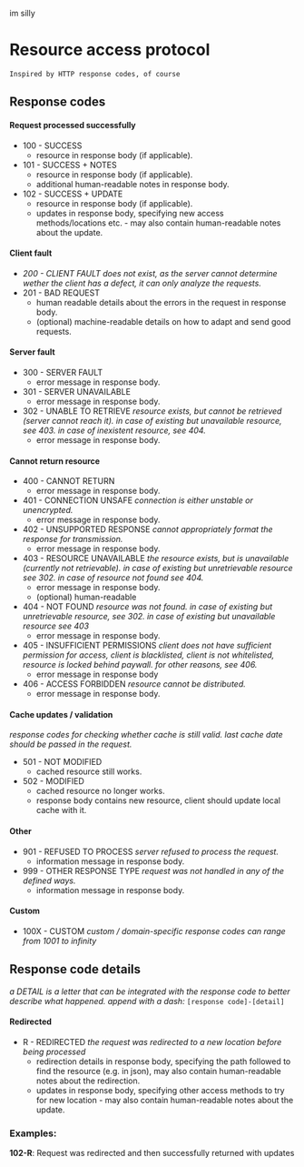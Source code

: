 im silly

# Resource access protocol
	Inspired by HTTP response codes, of course
## Response codes
#### Request processed successfully
- 100 - SUCCESS
	- resource in response body (if applicable).
- 101 - SUCCESS + NOTES
	- resource in response body (if applicable).
	- additional human-readable notes in response body.
- 102 - SUCCESS + UPDATE
	- resource in response body (if applicable).
	- updates in response body, specifying new access methods/locations etc. - may also contain human-readable notes about the update.
#### Client fault
- *200 - CLIENT FAULT does not exist, as the server cannot determine wether the client has a defect, it can only analyze the requests.*
- 201 - BAD REQUEST
	- human readable details about the errors in the request in response body.
	- (optional) machine-readable details on how to adapt and send good requests.
#### Server fault
- 300 - SERVER FAULT
	- error message in response body.
- 301 - SERVER UNAVAILABLE
	- error message in response body.
- 302 - UNABLE TO RETRIEVE
		*resource exists, but cannot be retrieved (server cannot reach it). in case of existing but unavailable resource, see 403. in case of inexistent resource, see 404.*
	- error message in response body.
#### Cannot return resource
- 400 - CANNOT RETURN
	- error message in response body.
- 401 - CONNECTION UNSAFE
		*connection is either unstable or unencrypted.*
	- error message in response body.
- 402 - UNSUPPORTED RESPONSE
		*cannot appropriately format the response for transmission.*
	- error message in response body.
- 403 - RESOURCE UNAVAILABLE
		*the resource exists, but is unavailable (currently not retrievable). in case of existing but unretrievable resource see 302. in case of resource not found see 404.*
	- error message in response body.
	- (optional) human-readable
- 404 - NOT FOUND
		*resource was not found. in case of existing but unretrievable resource, see 302. in case of existing but unavailable resource see 403*
	- error message in response body.
- 405 - INSUFFICIENT PERMISSIONS
		*client does not have sufficient permission for access, client is blacklisted, client is not whitelisted, resource is locked behind paywall. for other reasons, see 406.*
	- error message in response body
- 406 - ACCESS FORBIDDEN
		*resource cannot be distributed.*
	- error message in response body.
#### Cache updates / validation
*response codes for checking whether cache is still valid. last cache date should be passed in the request.*
- 501 - NOT MODIFIED
	- cached resource still works.
- 502 - MODIFIED
	- cached resource no longer works.
	- response body contains new resource, client should update local cache with it.
#### Other
- 901 - REFUSED TO PROCESS
		*server refused to process the request.*
	- information message in response body.
- 999 - OTHER RESPONSE TYPE
		*request was not handled in any of the defined ways.*
	- information message in response body.
#### Custom
- 100X - CUSTOM
		*custom / domain-specific response codes can range from 1001 to infinity*
## Response code details
*a DETAIL is a letter that can be integrated with the response code to better describe what happened. append with a dash:* `[response code]-[detail]`
#### Redirected
- R - REDIRECTED
	*the request was redirected to a new location before being processed*
	- redirection details in response body, specifying the path followed to find the resource (e.g. in json), may also contain human-readable notes about the redirection.
	- updates in response body, specifying other access methods to try for new location - may also contain human-readable notes about the update.
### Examples:
**102-R**: Request was redirected and then successfully returned with updates